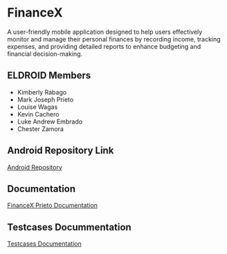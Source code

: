  # FinanceX

A user-friendly mobile application designed to help users effectively monitor and manage their personal finances by recording income, tracking expenses, and providing detailed reports to enhance budgeting and financial decision-making.

## ELDROID Members

-   Kimberly Rabago
-   Mark Joseph Prieto
-   Louise Wagas
-   Kevin Cachero
-   Luke Andrew Embrado
-   Chester Zamora

## Android Repository Link

[Android Repository](https://github.com/FuzzyFuzed/PRIETO_MA_430_SAT_AND.git)

## Documentation

[FinanceX Prieto Documentation](https://docs.google.com/document/d/1G1vMD0yH-adgmwSyQPXsR2K8EfOQ4ZbfyORCglyV9XY/edit?usp=sharing)

## Testcases Docummentation

[Testcases Documentation](https://docs.google.com/document/d/1hTTfI_UbwcdUAne6QH02zN5JhOytPNGqrSix7qG50To/edit?usp=sharing)

